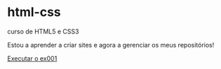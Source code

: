 # html-css
curso de HTML5 e CSS3

Estou a aprender a criar sites e agora a gerenciar os meus repositórios!

<a href="https://https://guilhermegsferreira.github.io/html-css/exercicios/ex001/index.html"> Executar o ex001